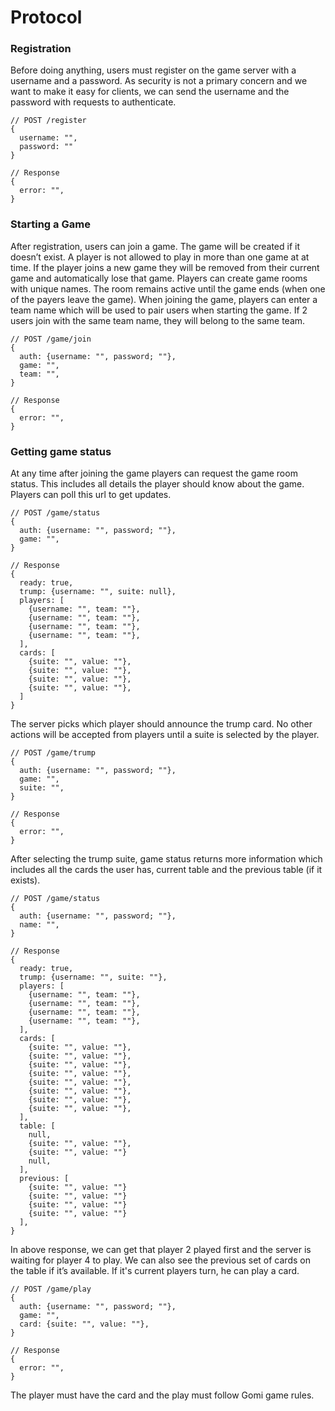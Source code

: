 # Protocol

### Registration
Before doing anything, users must register on the game server with a
username and a password. As security is not a primary concern and we
want to make it easy for clients, we can send the username and the
password with requests to authenticate.

```
// POST /register
{
  username: "",
  password: ""
}
```

```
// Response
{
  error: "",
}
```

### Starting a Game
After registration, users can join a game. The game will be created if
it doesn’t exist. A player is not allowed to play in more than one game
at at time. If the player joins a new game they will be removed from
their current game and automatically lose that game. Players can create
game rooms with unique names. The room remains active until the game ends
(when one of the payers leave the game). When joining the game, players
can enter a team name which will be used to pair users when starting the
game. If 2 users join with the same team name, they will belong to the
same team.

```
// POST /game/join
{
  auth: {username: "", password; ""},
  game: "",
  team: "",
}
```

```
// Response
{
  error: "",
}
```

### Getting game status
At any time after joining the game players can request the game room status.
This includes all details the player should know about the game. Players can
poll this url to get updates.

```
// POST /game/status
{
  auth: {username: "", password; ""},
  game: "",
}
```

```
// Response
{
  ready: true,
  trump: {username: "", suite: null},
  players: [
    {username: "", team: ""},
    {username: "", team: ""},
    {username: "", team: ""},
    {username: "", team: ""},
  ],
  cards: [
    {suite: "", value: ""},
    {suite: "", value: ""},
    {suite: "", value: ""},
    {suite: "", value: ""},
  ]
}
```

The server picks which player should announce the trump card. No other
actions will be accepted from players until a suite is selected by the player.

```
// POST /game/trump
{
  auth: {username: "", password; ""},
  game: "",
  suite: "",
}
```

```
// Response
{
  error: "",
}
```

After selecting the trump suite, game status returns more information
which includes all the cards the user has, current table and the previous
table (if it exists).

```
// POST /game/status
{
  auth: {username: "", password; ""},
  name: "",
}
```

```
// Response
{
  ready: true,
  trump: {username: "", suite: ""},
  players: [
    {username: "", team: ""},
    {username: "", team: ""},
    {username: "", team: ""},
    {username: "", team: ""},
  ],
  cards: [
    {suite: "", value: ""},
    {suite: "", value: ""},
    {suite: "", value: ""},
    {suite: "", value: ""},
    {suite: "", value: ""},
    {suite: "", value: ""},
    {suite: "", value: ""},
    {suite: "", value: ""},
  ],
  table: [
    null,
    {suite: "", value: ""},
    {suite: "", value: ""}
    null,
  ],
  previous: [
    {suite: "", value: ""}
    {suite: "", value: ""}
    {suite: "", value: ""}
    {suite: "", value: ""}
  ],
}
```

In above response, we can get that player 2 played first and the server
is waiting for player 4 to play. We can also see the previous set of cards
on the table if it’s available. If it's current players turn, he can play a card.

```
// POST /game/play
{
  auth: {username: "", password; ""},
  game: "",
  card: {suite: "", value: ""},
}
```

```
// Response
{
  error: "",
}
```

The player must have the card and the play must follow Gomi game rules.

